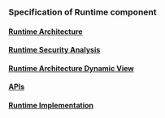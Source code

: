 ### Specification of Runtime component

#### [Runtime Architecture](runtime-architecture.md)

#### [Runtime Security Analysis](securityanalysis.md)

#### [Runtime Architecture Dynamic View](dynamic-view/readme.md)

#### [APIs](runtime-apis.md)

#### [Runtime Implementation](implementation/readme.md)
